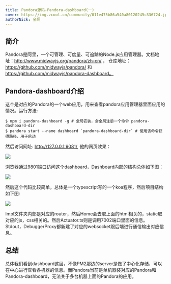 ```yaml
---
title: Pandora源码-Pandora-dashboard(一)
cover: https://img.zcool.cn/community/011e475b86a540a80120245c336724.jpg@1280w_1l_2o_100sh.jpg
authorNick: 金炳
---
```


## 简介
Pandora是阿里，一个可管理、可度量、可追踪的Node.js应用管理器。文档地址：http://www.midwayjs.org/pandora/zh-cn/ ，
仓库地址：https://github.com/midwayjs/pandora/ 和  https://github.com/midwayjs/pandora-dashboard。

## Pandora-dashboard介绍
这个是对应的Pandora的一个web应用，用来查看pandora应用管理器里面应用的情况。运行方法:
```text
$ npm i pandora-dashboard -g # 全局安装，会全局注册一个命令 pandora-dashboard-dir
$ pandora start --name dashboard `pandora-dashboard-dir` # 使用该命令获得路径，用于启动
```

然后访问网址: http://127.0.0.1:9081/, 他的网页效果：

![](https://user-images.githubusercontent.com/6525544/44789504-4c363100-abcf-11e8-9066-6501928f257a.png)

浏览器通过9801端口访问这个dashboard，Dashboard内部的结构总体如下图：

![](https://user-images.githubusercontent.com/6525544/44789098-54da3780-abce-11e8-8814-e2eec12211ff.png)

然后这个代码比较简单，总体是一个typescript写的一个koa程序，然后项目结构如下图:

![](https://user-images.githubusercontent.com/6525544/44789590-8d2e4580-abcf-11e8-8b0e-6e839bab9254.png)

Impl文件夹内部是对应的router，然后Home会去取上面的html相关的，static取对应的js，css相关的。然后Actuator.ts则是调用7002端口里面的信息。
Stdout，DebuggerProxy都新建了对应的websocket跟后端进行通信输出对应信息。

## 总结
总体我们看到dashboard这层，不像PM2那边的server是做了中心化存储，可以在中心进行查看各机器的信息。而Pandora当前是单机器装对应的Pandora和Pandora-dashboard，无法关于多台机器上面的Pandora的应用。
